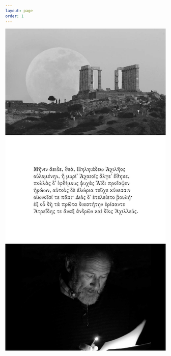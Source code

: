 ```yaml
---
layout: page
order: 1
---
```

  <canvas id="glslCanvas" data-fragment-url="/assets/shaders/moon.frag" width="800" height="600" data-textures="/assets/images/moon.jpg"></canvas>
  <div id="slideshow" class="pics">
    <img src="/assets/images/slide1.jpg">
    <img src="/assets/images/slide2.jpg">
    <img src="/assets/images/slide3.jpg">
  </div>
